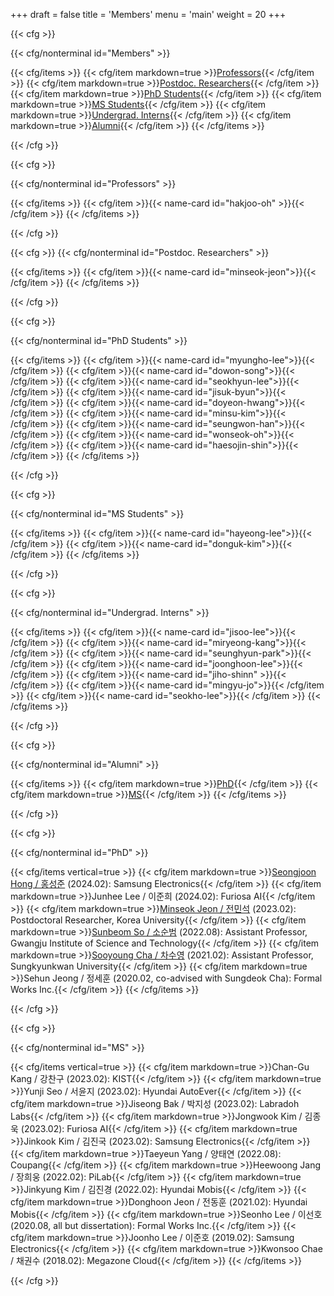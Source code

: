 +++
draft = false
title = 'Members'
menu = 'main'
weight = 20
+++

<!-- TOC: Members -->
{{< cfg >}}

{{< cfg/nonterminal id="Members" >}}

{{< cfg/items >}}
{{< cfg/item markdown=true >}}[Professors](#professors){{< /cfg/item >}}
{{< cfg/item markdown=true >}}[Postdoc. Researchers](#postdoc-researchers){{< /cfg/item >}}
{{< cfg/item markdown=true >}}[PhD Students](#phd-students){{< /cfg/item >}}
{{< cfg/item markdown=true >}}[MS Students](#ms-students){{< /cfg/item >}}
{{< cfg/item markdown=true >}}[Undergrad. Interns](#undergrad-interns){{< /cfg/item >}}
{{< cfg/item markdown=true >}}[Alumni](#alumni){{< /cfg/item >}}
{{< /cfg/items >}}

{{< /cfg >}}

<!-- Professors -->
{{< cfg >}}

{{< cfg/nonterminal id="Professors" >}}

{{< cfg/items >}}
{{< cfg/item >}}{{< name-card id="hakjoo-oh" >}}{{< /cfg/item >}}
{{< /cfg/items >}}

{{< /cfg >}}

<!-- Postdoc. -->
{{< cfg >}}
{{< cfg/nonterminal id="Postdoc. Researchers" >}}

{{< cfg/items >}}
{{< cfg/item >}}{{< name-card id="minseok-jeon">}}{{< /cfg/item >}}
{{< /cfg/items >}}

{{< /cfg >}}

<!-- PhD Stud. -->
{{< cfg >}}

{{< cfg/nonterminal id="PhD Students" >}}

{{< cfg/items >}}
{{< cfg/item >}}{{< name-card id="myungho-lee">}}{{< /cfg/item >}}
{{< cfg/item >}}{{< name-card id="dowon-song">}}{{< /cfg/item >}}
{{< cfg/item >}}{{< name-card id="seokhyun-lee">}}{{< /cfg/item >}}
{{< cfg/item >}}{{< name-card id="jisuk-byun">}}{{< /cfg/item >}}
{{< cfg/item >}}{{< name-card id="doyeon-hwang">}}{{< /cfg/item >}}
{{< cfg/item >}}{{< name-card id="minsu-kim">}}{{< /cfg/item >}}
{{< cfg/item >}}{{< name-card id="seungwon-han">}}{{< /cfg/item >}}
{{< cfg/item >}}{{< name-card id="wonseok-oh">}}{{< /cfg/item >}}
{{< cfg/item >}}{{< name-card id="haesojin-shin">}}{{< /cfg/item >}}
{{< /cfg/items >}}

{{< /cfg >}}

<!-- MS Stud. -->
{{< cfg >}}

{{< cfg/nonterminal id="MS Students" >}}

{{< cfg/items >}}
{{< cfg/item >}}{{< name-card id="hayeong-lee">}}{{< /cfg/item >}}
{{< cfg/item >}}{{< name-card id="donguk-kim">}}{{< /cfg/item >}}
{{< /cfg/items >}}

{{< /cfg >}}

<!-- Undergrad. Interns -->
{{< cfg >}}

{{< cfg/nonterminal id="Undergrad. Interns" >}}

{{< cfg/items >}}
{{< cfg/item >}}{{< name-card id="jisoo-lee">}}{{< /cfg/item >}}
{{< cfg/item >}}{{< name-card id="miryeong-kang">}}{{< /cfg/item >}}
{{< cfg/item >}}{{< name-card id="seunghyun-park">}}{{< /cfg/item >}}
{{< cfg/item >}}{{< name-card id="joonghoon-lee">}}{{< /cfg/item >}}
{{< cfg/item >}}{{< name-card id="jiho-shinn" >}}{{< /cfg/item >}}
{{< cfg/item >}}{{< name-card id="mingyu-jo">}}{{< /cfg/item >}}
{{< cfg/item >}}{{< name-card id="seokho-lee">}}{{< /cfg/item >}}
{{< /cfg/items >}}

{{< /cfg >}}

<!-- Alumni -->
{{< cfg >}}

{{< cfg/nonterminal id="Alumni" >}}

{{< cfg/items >}}
{{< cfg/item markdown=true >}}[PhD](#phd){{< /cfg/item >}}
{{< cfg/item markdown=true >}}[MS](#ms){{< /cfg/item >}}
{{< /cfg/items >}}

{{< /cfg >}}

<!-- PhD -->
{{< cfg >}}

{{< cfg/nonterminal id="PhD" >}}

{{< cfg/items vertical=true >}}
{{< cfg/item markdown=true >}}[Seongjoon Hong / 홍성준](https://seongjoonh.github.io/) (2024.02): Samsung Electronics{{< /cfg/item >}}
{{< cfg/item markdown=true >}}Junhee Lee / 이준희 (2024.02): Furiosa AI{{< /cfg/item >}}
{{< cfg/item markdown=true >}}[Minseok Jeon / 전민석](https://minseokjgit.github.io/) (2023.02): Postdoctoral Researcher, Korea University{{< /cfg/item >}}
{{< cfg/item markdown=true >}}[Sunbeom So / 소순범](https://gist-pal.github.io) (2022.08): Assistant Professor, Gwangju Institute of Science and Technology{{< /cfg/item >}}
{{< cfg/item markdown=true >}}[Sooyoung Cha / 차수영](https://sites.google.com/view/sooyoungcha/) (2021.02): Assistant Professor, Sungkyunkwan University{{< /cfg/item >}}
{{< cfg/item markdown=true >}}Sehun Jeong / 정세훈 (2020.02, co-advised with Sungdeok Cha): Formal Works Inc.{{< /cfg/item >}}
{{< /cfg/items >}}

{{< /cfg >}}

<!-- MS -->
{{< cfg >}}

{{< cfg/nonterminal id="MS" >}}

{{< cfg/items vertical=true >}}
{{< cfg/item markdown=true >}}Chan-Gu Kang / 강찬구 (2023.02): KIST{{< /cfg/item >}}
{{< cfg/item markdown=true >}}Yunji Seo / 서윤지 (2023.02): Hyundai AutoEver{{< /cfg/item >}}
{{< cfg/item markdown=true >}}Jiseong Bak / 박지성 (2023.02): Labradoh Labs{{< /cfg/item >}}
{{< cfg/item markdown=true >}}Jongwook Kim / 김종욱 (2023.02): Furiosa AI{{< /cfg/item >}}
{{< cfg/item markdown=true >}}Jinkook Kim / 김진국 (2023.02): Samsung Electronics{{< /cfg/item >}}
{{< cfg/item markdown=true >}}Taeyeun Yang / 양태연 (2022.08): Coupang{{< /cfg/item >}}
{{< cfg/item markdown=true >}}Heewoong Jang / 장희웅 (2022.02): PiLab{{< /cfg/item >}}
{{< cfg/item markdown=true >}}Jinkyung Kim / 김진경 (2022.02): Hyundai Mobis{{< /cfg/item >}}
{{< cfg/item markdown=true >}}Donghoon Jeon / 전동훈 (2021.02): Hyundai Mobis{{< /cfg/item >}}
{{< cfg/item markdown=true >}}Seonho Lee / 이선호 (2020.08, all but dissertation): Formal Works Inc.{{< /cfg/item >}}
{{< cfg/item markdown=true >}}Joonho Lee / 이준호 (2019.02): Samsung Electronics{{< /cfg/item >}}
{{< cfg/item markdown=true >}}Kwonsoo Chae / 채권수 (2018.02): Megazone Cloud{{< /cfg/item >}}
{{< /cfg/items >}}

{{< /cfg >}}
